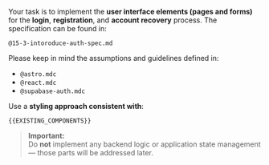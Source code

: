 Your task is to implement the **user interface elements (pages and forms)** for the **login**, **registration**, and **account recovery** process. The specification can be found in:

```
@15-3-intoroduce-auth-spec.md
```

Please keep in mind the assumptions and guidelines defined in:

- `@astro.mdc`
- `@react.mdc`
- `@supabase-auth.mdc`

Use a **styling approach consistent with**:

```
{{EXISTING_COMPONENTS}}
```

> **Important:**  
Do **not** implement any backend logic or application state management — those parts will be addressed later.